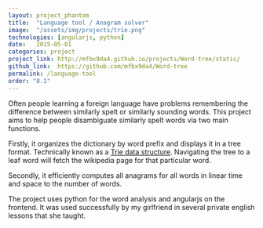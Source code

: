 ```yaml
---
layout: project_phantom
title:  "Language tool / Anagram solver"
image:  "/assets/img/projects/trie.png"
technologies: [angularjs, python]
date:   2015-05-01
categories: project
project_link: http://mfbx9da4.github.io/projects/Word-tree/static/
github_link:  https://github.com/mfbx9da4/Word-tree
permalink: /language-tool
order: "8.1"
---
```


Often people learning a foreign language have problems remembering the difference between similarly spelt or similarly sounding words.
This project aims to help people disambiguate similarly spelt words via two main functions.

Firstly, it organizes the dictionary by word prefix and displays it in a tree format. Technically known as a [Trie data structure](https://en.wikipedia.org/wiki/Trie). Navigating the tree to a leaf word will fetch the wikipedia page for that particular word.

Secondly, it efficiently computes all anagrams for all words in linear time and space to the number of words.

The project uses python for the word analysis and angularjs on the frontend.  It was used successfully by my girlfriend in several private english lessons that she taught.


